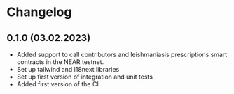 # Changelog

## 0.1.0 (03.02.2023)

- Added support to call contributors and leishmaniasis prescriptions smart contracts in the NEAR testnet.
- Set up tailwind and i18next libraries
- Set up first version of integration and unit tests
- Added first version of the CI
